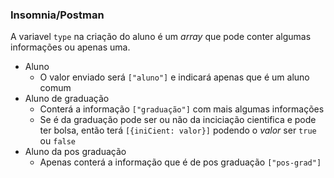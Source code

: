 



### Insomnia/Postman
A variavel ```type``` na criação do aluno é um *array* que pode conter algumas informações ou apenas uma.

- Aluno
  - O valor enviado será `["aluno"]` e indicará apenas que é um aluno comum
- Aluno de graduação
  - Conterá a informação `["graduação"]` com mais algumas informações
  - Se é da graduação pode ser ou não da inciciação cientifica e pode ter bolsa, então terá `[{iniCient: valor}]` podendo o *valor* ser `true` ou `false`
- Aluno da pos graduação
  - Apenas conterá a informação que é de pos graduação `["pos-grad"]`


